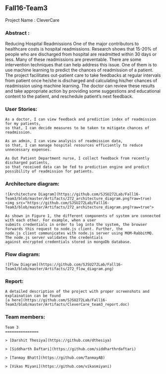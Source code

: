 ## Fall16-Team3

Project Name : CleverCare

### Abstract :
Reducing Hospital Readmissions
	One of the major contributors to healthcare costs is hospital readmissions. Research shows that 15-20% of people who are discharged from hospital are readmitted within 30 days or less. Many of these readmissions are preventable. There are some intervention techniques that can help address this issue. One of them is to use machine learning to predict the chances of readmission of a patient. The project facilitates out-patient care to take feedbacks at regular intervals from patient once he/she is discharged and calculating his/her chances of readmission using machine learning. The doctor can review these results and take appropriate action by providing some suggestions and educational content to the patient, and reschedule patient’s next feedback.


### User Stories:

	As a doctor, I can view feedback and prediction index of readmission for my patients,
	so that, I can decide measures to be taken to mitigate chances of readmission.

	As an admin, I can view analysis of readmission data,
	so that, I can manage hospital resources efficiently to reduce unnecessary expenses.

	As Out Patient Department nurse, I collect feedback from recently discharged patients,
	so that received data can be fed to prediction engine and predict possibility of readmission for patients.
	

### Architecture diagram:
	![Architecture Diagram](https://github.com/SJSU272Lab/Fall16-Team3/blob/master/Artifacts/272_architecture_diagram.png?raw=true)
	<img src="https://github.com/SJSU272Lab/Fall16-Team3/blob/master/Artifacts/272_architecture_diagram.png?raw=true">
	
	As shown in Figure 1, the different components of system are connected with each other. For example, when a user
	submits credentials in order to log into the system, the browser forwards this request to node.js client. Further, the
	node.js client communicates with node.js server using MOM-RabbitMQ. The node.js server validates the credentials
	against encrypted credentials stored in mongoDb database.


### Flow diagram:
	![Flow Diagram](https://github.com/SJSU272Lab/Fall16-Team3/blob/master/Artifacts/272_flow_diagram.png)
	

### Report:
	A detailed description of the project with proper screenshots and explaination can be found 
	[a here](https://github.com/SJSU272Lab/Fall16-Team3/blob/master/Artifacts/CleverCare_team3_report.doc)
	

### Team members:
	Team 3
	===============

	> [Darshit Thesiya](https://github.com/dthesiya)

	> [Siddharth Daftari](https://github.com/siddharthrdaftari)

	> [Tanmay Bhatt](https://github.com/TanmayAB)

	> [Vikas Miyani](https://github.com/vikasmiyani)
	
